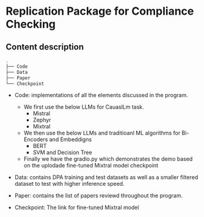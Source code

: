 # Replication Package for Compliance Checking 

## Content description

 ```bash
.
├── Code
├── Data
├── Paper
└── Checkpoint

```
        
* Code: implementations of all the elements discussed in the program. 

    * We first use the below LLMs for CauaslLm task.
        * Mistral
        * Zephyr
        * Mixtral 
    * We then use the below LLMs and traditioanl ML algorithms for Bi-Encoders and Embeddigns
        * BERT
        *  SVM and Decision Tree
    * Finally we have the gradio.py which demonstrates the demo based on the uplodade fine-tuned Mixtral model checkpoint
* Data: contains DPA training and test datasets as well as a smaller filtered dataset to test with higher inference speed.
* Paper: contains the list of papers reviewd throughout the program.
* Checkpoint: The link for fine-tuned Mixtral model


